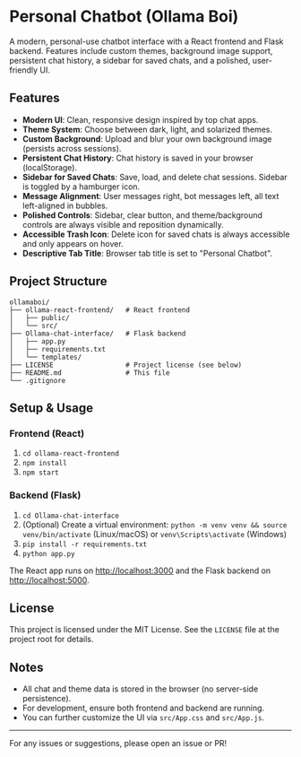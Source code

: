 # Personal Chatbot (Ollama Boi)

A modern, personal-use chatbot interface with a React frontend and Flask backend. Features include custom themes, background image support, persistent chat history, a sidebar for saved chats, and a polished, user-friendly UI.

## Features
- **Modern UI**: Clean, responsive design inspired by top chat apps.
- **Theme System**: Choose between dark, light, and solarized themes.
- **Custom Background**: Upload and blur your own background image (persists across sessions).
- **Persistent Chat History**: Chat history is saved in your browser (localStorage).
- **Sidebar for Saved Chats**: Save, load, and delete chat sessions. Sidebar is toggled by a hamburger icon.
- **Message Alignment**: User messages right, bot messages left, all text left-aligned in bubbles.
- **Polished Controls**: Sidebar, clear button, and theme/background controls are always visible and reposition dynamically.
- **Accessible Trash Icon**: Delete icon for saved chats is always accessible and only appears on hover.
- **Descriptive Tab Title**: Browser tab title is set to "Personal Chatbot".

## Project Structure

```
ollamaboi/
├── ollama-react-frontend/   # React frontend
│   ├── public/
│   └── src/
├── Ollama-chat-interface/   # Flask backend
│   ├── app.py
│   ├── requirements.txt
│   └── templates/
├── LICENSE                  # Project license (see below)
├── README.md                # This file
└── .gitignore
```

## Setup & Usage

### Frontend (React)
1. `cd ollama-react-frontend`
2. `npm install`
3. `npm start`

### Backend (Flask)
1. `cd Ollama-chat-interface`
2. (Optional) Create a virtual environment: `python -m venv venv && source venv/bin/activate` (Linux/macOS) or `venv\Scripts\activate` (Windows)
3. `pip install -r requirements.txt`
4. `python app.py`

The React app runs on [http://localhost:3000](http://localhost:3000) and the Flask backend on [http://localhost:5000](http://localhost:5000).

## License
This project is licensed under the MIT License. See the `LICENSE` file at the project root for details.

## Notes
- All chat and theme data is stored in the browser (no server-side persistence).
- For development, ensure both frontend and backend are running.
- You can further customize the UI via `src/App.css` and `src/App.js`.

---

For any issues or suggestions, please open an issue or PR!
